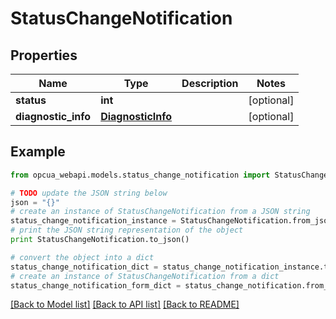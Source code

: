 # StatusChangeNotification


## Properties
Name | Type | Description | Notes
------------ | ------------- | ------------- | -------------
**status** | **int** |  | [optional] 
**diagnostic_info** | [**DiagnosticInfo**](DiagnosticInfo.md) |  | [optional] 

## Example

```python
from opcua_webapi.models.status_change_notification import StatusChangeNotification

# TODO update the JSON string below
json = "{}"
# create an instance of StatusChangeNotification from a JSON string
status_change_notification_instance = StatusChangeNotification.from_json(json)
# print the JSON string representation of the object
print StatusChangeNotification.to_json()

# convert the object into a dict
status_change_notification_dict = status_change_notification_instance.to_dict()
# create an instance of StatusChangeNotification from a dict
status_change_notification_form_dict = status_change_notification.from_dict(status_change_notification_dict)
```
[[Back to Model list]](../README.md#documentation-for-models) [[Back to API list]](../README.md#documentation-for-api-endpoints) [[Back to README]](../README.md)


